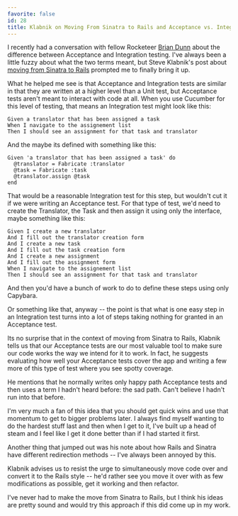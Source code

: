 ```yaml
---
favorite: false
id: 28
title: Klabnik on Moving From Sinatra to Rails and Acceptance vs. Integration Tests
---
```


I recently had a conversation with fellow Rocketeer [Brian Dunn][higgaion] about
the difference between Acceptance and Integration testing. I've always been a
little fuzzy about what the two terms meant, but Steve Klabnik's post about
[moving from Sinatra to Rails][steve_post] prompted me to finally bring it up.

What he helped me see is that Acceptance and Integration tests are similar in
that they are written at a higher level than a Unit test, but Acceptance tests
aren't meant to interact with code at all. When you use Cucumber for this level
of testing, that means an Integration test might look like this:

```
Given a translator that has been assigned a task
When I navigate to the assignement list
Then I should see an assignment for that task and translator
```

And the maybe its defined with something like this:

```
Given 'a translator that has been assigned a task' do
  @translator = Fabricate :translator
  @task = Fabricate :task
  @translator.assign @task
end
```

That would be a reasonable Integration test for this step, but wouldn't cut it
if we were writing an Acceptance test. For that type of test, we'd need to
create the Translator, the Task and then assign it using only the interface,
maybe something like this:

```
Given I create a new translator
And I fill out the translator creation form
And I create a new task
And I fill out the task creation form
And I create a new assignment
And I fill out the assignment form
When I navigate to the assignement list
Then I should see an assignment for that task and translator
```

And then you'd have a bunch of work to do to define these steps using only
Capybara.

Or something like that, anyway -- the point is that what is one easy step in an
Integration test turns into a lot of steps taking nothing for granted in an
Acceptance test.

Its no surprise that in the context of moving from Sinatra to Rails, Klabnik
tells us that our Acceptance tests are our most valuable tool to make sure our
code works the way we intend for it to work. In fact, he suggests evaluating how
well your Acceptance tests cover the app and writing a few more of this type of
test where you see spotty coverage.

He mentions that he normally writes only happy path Acceptance tests and then
uses a term I hadn't heard before: the sad path. Can't believe I hadn't run into
that before.

I'm very much a fan of this idea that you should get quick wins and use that
momentum to get to bigger problems later. I always find myself wanting to do the
hardest stuff last and then when I get to it, I've built up a head of steam and
I feel like I get it done better than if I had started it first.

Another thing that jumped out was his note about how Rails and Sinatra have
different redirection methods -- I've always been annoyed by this.

Klabnik advises us to resist the urge to simultaneously move code over and
convert it to the Rails style -- he'd rather see you move it over with as few
modifications as possible, get it working and then refactor.

I've never had to make the move from Sinatra to Rails, but I think his ideas are
pretty sound and would try this approach if this did come up in my work.

[higgaion]: https://twitter.com/higgaion
[steve_post]: http://blog.steveklabnik.com/posts/2012-01-17-moving-from-sinatra-to-rails

